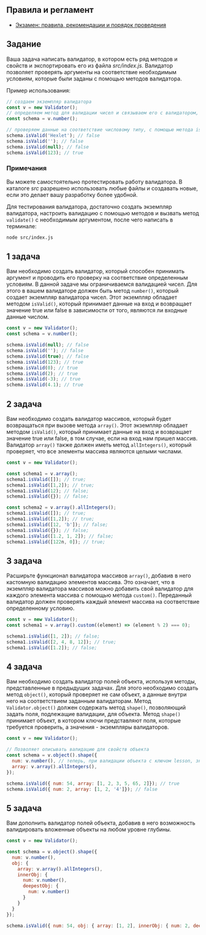 ## Правила и регламент

- [Экзамен: правила, рекомендации и порядок проведения](https://hexly.notion.site/d9289c18871c44508bc7c7f05a51d94f)

## Задание

Ваша задача написать валидатор, в котором есть ряд методов и свойств и экспортировать его из файла *src/index.js*. Валидатор позволяет проверять аргументы на соответствие необходимым условиям, которые были заданы с помощью методов валидатора.

Пример использования:

```javascript
// создаем экземпляр валидатора
const v = new Validator();
// определяем метод для валидации чисел и связываем его с валидатором, обращаясь к нему через переменную.
const schema = v.number();

// проверяем данные на соответствие числовому типу, с помощью метода isValid()
schema.isValid('Hexlet'); // false
schema.isValid(''); // false
schema.isValid(null); // false
schema.isValid(123); // true
```

### Примечания

Вы можете самостоятельно протестировать работу валидатора. В каталоге *src* разрешено использовать любые файлы и создавать новые, если это делает вашу разработку более удобной.

Для тестирования валидатора, достаточно создать экземпляр валидатора, настроить валидацию с помощью методов и вызвать метод `validate()` с необходимым аргументом, после чего написать в терминале:

```bash
node src/index.js
```

## 1 задача

Вам необходимо создать валидатор, который способен принимать аргумент и проводить его проверку на соответствие определенным условиям. В данной задаче мы ограничиваемся валидацией чисел. Для этого в вашем валидаторе должен быть метод `number()`, который создает экземпляр валидатора чисел. Этот экземпляр обладает методом `isValid()`, который принимает данные на вход и возвращает значение true или false в зависимости от того, являются ли входные данные числом.

```javascript
const v = new Validator();
const schema = v.number();

schema.isValid(null); // false
schema.isValid(''); // false
schema.isValid(true); // false
schema.isValid(123); // true
schema.isValid(0); // true
schema.isValid(2); // true
schema.isValid(-3); // true
schema.isValid(4.1); // true
```

## 2 задача

Вам необходимо создать валидатор массивов, который будет возвращаться при вызове метода  `array()`. Этот экземпляр обладает методом `isValid()`, который принимает данные на вход и возвращает значение true или false, в том случае, если на вход нам пришел массив. Валидатор `array()` также должен иметь метод `allIntegers()`, который проверяет, что все элементы массива являются целыми числами.

```javascript
const v = new Validator();

const schema1 = v.array();
schema1.isValid([]); // true;
schema1.isValid([1,2]); // true;
schema1.isValid(12); // false;
schema1.isValid({}); // false;

const schema2 = v.array().allIntegers();
schema1.isValid([]); // true;
schema1.isValid([1,2]); // true;
schema1.isValid([12, 'b']); // false;
schema1.isValid({}); // false;
schema1.isValid([1.2, 1, 2]); // false;
schema1.isValid([122n, 0]); // true;
```

## 3 задача

Расширьте функционал валидатора массивов `array()`, добавив в него кастомную валидацию элементов массива. Это означает, что в экземпляр валидатора массивов можно добавить свой валидатор для каждого элемента массива с помощью метода `custom()`. Переданный валидатор должен проверять каждый элемент массива на соответствие определенному условию.

```javascript
const v = new Validator();
const schema1 = v.array().custom((element) => (element % 2) === 0);

schema1.isValid([1, 2]); // false;
schema1.isValid([2, 4, 8, 12]); // true;
schema1.isValid([1.2]); // false;
```

## 4 задача

Вам необходимо создать валидатор полей объекта, используя методы, представленные в предыдущих задачах. Для этого необходимо создать метод `object()`, который проверяет не сам объект, а данные внутри него на соответствием заданным валидаторам. Метод `Validator.object()` должен содержать метод `shape()`, позволяющий задать поля, подлежащие валидации, для объекта. Метод `shape()` принимает объект, в котором ключи представляют поля, которые требуется проверить, а значения - экземпляры валидаторов.

```javascript
const v = new Validator();

// Позволяет описывать валидацию для свойств объекта
const schema = v.object().shape({
  num: v.number(), // теперь, при валидации объекта с ключом lesson, значение этого ключа пройдет валидацию в соответствии с текущими методами
  array: v.array().allIntegers(),
});

schema.isValid({ num: 54, array: [1, 2, 3, 5, 65, 2]}); // true
schema.isValid({ num: 2, array: [1, 2, '4']}); // false

```

## 5 задача

Вам дополнить валидатор полей объекта, добавив в него возможность валидировать вложенные объекты на любом уровне глубины.

```javascript
const v = new Validator();

const schema = v.object().shape({
  num: v.number(),
  obj: {
    array: v.array().allIntegers(),
    innerObj: {
      num: v.number(),
      deepestObj: {
        num: v.number()
      }
    }
  }
});

schema.isValid({ num: 54, obj: { array: [1, 2], innerObj: { num: 2, deepestObj: { num: 5 }}} }); // true
